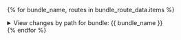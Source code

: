 {% for bundle_name, routes in bundle_route_data.items %}
<details>
  <summary>View changes by path for bundle: {{ bundle_name }}</summary>

| File path | Size | Change |
| --------- | ---- | ------ |{% for bundle_route_row in routes %}
| {{bundle_route_row.route_name}} | {{bundle_route_row.route_size}} | {{bundle_route_row.change_size_readable}} ({{bundle_route_row.percentage_change_readable}}) {{bundle_route_row.change_icon}}{{bundle_route_row.}} |{% endfor %}

</details>
{% endfor %}
